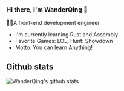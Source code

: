 ### Hi there, I'm WanderQing 👋
👷🏼A front-end development engineer
  
  - I'm currently learning Rust and Assembly
  - Favorite Games: LOL, Hunt: Showdown
  - Motto: You can learn Anything!

## Github stats
![WanderQing's github stats](https://github-readme-stats.vercel.app/api?username=WanderQing&show_icons=true&theme=radical)
